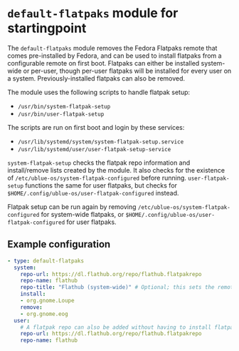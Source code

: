 # `default-flatpaks` module for startingpoint

The `default-flatpaks` module removes the Fedora Flatpaks remote that comes pre-installed by Fedora, and can be used to install flatpaks from a configurable remote on first boot. Flatpaks can either be installed system-wide or per-user, though per-user flatpaks will be installed for every user on a system. Previously-installed flatpaks can also be removed.

The module uses the following scripts to handle flatpak setup:

- `/usr/bin/system-flatpak-setup`
- `/usr/bin/user-flatpak-setup`

The scripts are run on first boot and login by these services:

- `/usr/lib/systemd/system/system-flatpak-setup.service`
- `/usr/lib/systemd/user/user-flatpak-setup-service`

`system-flatpak-setup` checks the flatpak repo information and install/remove lists created by the module. It also checks for the existence of `/etc/ublue-os/system-flatpak-configured` before running. `user-flatpak-setup` functions the same for user flatpaks, but checks for `$HOME/.config/ublue-os/user-flatpak-configured` instead.

Flatpak setup can be run again by removing `/etc/ublue-os/system-flatpak-configured` for system-wide flatpaks, or `$HOME/.config/ublue-os/user-flatpak-configured` for user flatpaks.

## Example configuration

```yaml
- type: default-flatpaks
  system:
    repo-url: https://dl.flathub.org/repo/flathub.flatpakrepo
    repo-name: flathub
    repo-title: "Flathub (system-wide)" # Optional; this sets the remote's user-facing name in graphical frontends like GNOME Software
    install:
    - org.gnome.Loupe
    remove:
    - org.gnome.eog
  user:
    # A flatpak repo can also be added without having to install flatpaks
    repo-url: https://dl.flathub.org/repo/flathub.flatpakrepo
    repo-name: flathub
```
